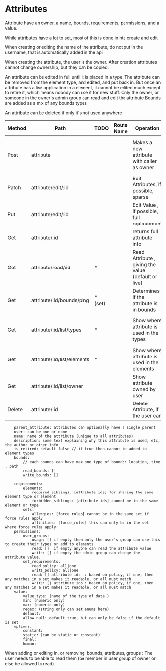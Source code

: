 # Attributes


Attribute have an owner, a name, bounds, requirements, permissions, and a value.

While attributes have a lot to set, most of this is done in hte create and edit

When creating or editing the name of the attribute, do not put in the username, that is automatically added in the api

When creating the attribute, the user is the owner. After creation attributes cannot change ownership, but they can be copied.

An attribute can be edited in full until it is placed in a type. The attribute can be removed from the element type, and edited, and put back in.
But once an attribute has a live application in a element, it cannot be edited much except to retire it, which means nobody can use it for new stuff.
Only the owner, or someone in the owner's admin group can read and edit the attribute
Bounds are added as a mix of any bounds types

An attribute can be deleted if only it's not used anywhere

| Method | Path                        | TODO    | Route Name | Operation                                           | Args                                                                  |
|--------|-----------------------------|:--------|------------|-----------------------------------------------------|-----------------------------------------------------------------------|
| Post   | attribute                   |         |            | Makes a new attribute with caller as owner          | Required name: optional requirements, permissions, bounds, and value  |
| Patch  | attribute/edit/:id          |         |            | Edit Attributes, if possible, sparse                | Any detail of the attribute, sparse update                            |
| Put    | attribute/edit/:id          |         |            | Edit Value , if possible, full replacement          | All the values for the definition                                     |
| Get    | attribute/:id               |         |            | returns full attribute info                         |                                                                       |
| Get    | attribute/read/:id          | *       |            | Read Attribute , giving the value (default or live) | Optional element type, element,set, location, time                    |
| Get    | attribute/:id/bounds/ping   | * (set) |            | Determines if the attribute is in bounds            | Location, Time, Space, User  and Set                                  |
| Get    | attribute/:id/list/types    | *       |            | Show where attribute is used in the types           | can provide a search using element type and other attributes,iterator |
| Get    | attribute/:id/list/elements | *       |            | Show where attribute is used in the elements        | can provide a search,iterator                                         |
| Get    | attribute/:id/list/owner    |         |            | Show attribute owned by user                        | can provide a search,iterator                                         |
| Delete | attribute/:id               |         |            | Delete Attribute, if the user can                   |                                                                       |


        parent_attribute: attributes can optionally have a single parent
        user: can be one or none
        name: name of the attribute (unique to all attributes)
        description: some text explaining why this attribute is used, etc, the author or other info
        is_retired: default false // if true then cannot be added to element types 
        bounds:
            // each bounds can have max one type of bounds: location, time , path
            read_bounds: []
            write_bounds: []

        requirements:
            elements:
                required_siblings: [attribute ids] for sharing the same element type or element
                forbidden_siblings: [attribute ids] cannot be in the same element or type
            sets:
                allergies: [force_rules] cannot be in the same set if force rules apply 
                affinities: [force_rules] this can only be in the set where force rules apply
        permissions:
            user_groups:
                usage: [] if empty then only the user's group can use this to create their types or add to elements 
                read: []  if empty anyone can read the attribute value
                write: [] if empty the admin group can change the attribute value.
            set_requirements: 
                read_policy: all|one  
                write_policy: all|one  
                read: [] attribute ids  : based on policy, if one, then any matches in a set makes it readable, or all must match
                write: [] attribute ids : based on policy, if one, then any matches in a set makes it readable, or all must match
        value:
            value_type: (name of the type of data )
            min: (numeric only)
            max: (numeric only)
            regex: (string only can set enums here)
            default:
            allow_null: default true, but can only be false if the default is set
        options:
            constant:
            static: (can be static or constant)
            final:
            human:



When adding or editing in, or removing: bounds, attributes,  groups :
    The user needs to be able to read them (be member in user group of owner or else be allowed to read)
